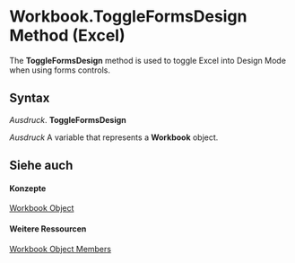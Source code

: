 
# Workbook.ToggleFormsDesign Method (Excel)

The  **ToggleFormsDesign** method is used to toggle Excel into Design Mode when using forms controls.


## Syntax

 _Ausdruck_. **ToggleFormsDesign**

 _Ausdruck_ A variable that represents a **Workbook** object.


## Siehe auch


#### Konzepte


[Workbook Object](8c00aa60-c974-eed3-0812-3c9625eb0d4c.md)
#### Weitere Ressourcen


[Workbook Object Members](http://msdn.microsoft.com/library/dce102a3-25de-3ff4-2ce5-bc56e08baca7%28Office.15%29.aspx)